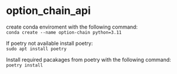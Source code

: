 # option_chain_api

create conda enviroment with the following command:  
`conda create --name option-chain python=3.11`

If poetry not available install poetry:  
`sudo apt install poetry`

Install required pacakages from poetry with the following command:  
`poetry install`
